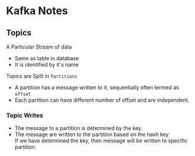 # Kafka Notes

## Topics
A Particular Stream of data
- Same as table in database
- It is identified by it's name

Topics are Split in `Partitions`
- A partition has a message written to it, sequentially often termed as `offset`
- Each partition can have different number of offset and are independent.

### Topic Writes

- The message to a partition is determined by the key. <br>
- The message are written to the partition based on the hash key<br/>
If we have determined the key, then message will be written to specific partition.
